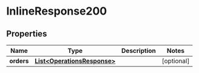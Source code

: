 

# InlineResponse200

## Properties

Name | Type | Description | Notes
------------ | ------------- | ------------- | -------------
**orders** | [**List&lt;OperationsResponse&gt;**](OperationsResponse.md) |  |  [optional]



